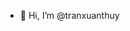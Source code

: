 - 👋 Hi, I’m @tranxuanthuy

<!---
tranxuanthuy/tranxuanthuy is a ✨ special ✨ repository because its `README.md` (this file) appears on your GitHub profile.
You can click the Preview link to take a look at your changes.
--->
